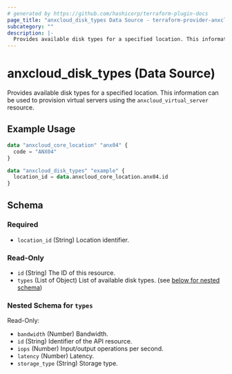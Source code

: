 ```yaml
---
# generated by https://github.com/hashicorp/terraform-plugin-docs
page_title: "anxcloud_disk_types Data Source - terraform-provider-anxcloud"
subcategory: ""
description: |-
  Provides available disk types for a specified location. This information can be used to provision virtual servers using the anxcloud_virtual_server resource.
---
```


# anxcloud_disk_types (Data Source)

Provides available disk types for a specified location. This information can be used to provision virtual servers using the `anxcloud_virtual_server` resource.

## Example Usage

```terraform
data "anxcloud_core_location" "anx04" {
  code = "ANX04"
}

data "anxcloud_disk_types" "example" {
  location_id = data.anxcloud_core_location.anx04.id
}
```

<!-- schema generated by tfplugindocs -->
## Schema

### Required

- `location_id` (String) Location identifier.

### Read-Only

- `id` (String) The ID of this resource.
- `types` (List of Object) List of available disk types. (see [below for nested schema](#nestedatt--types))

<a id="nestedatt--types"></a>
### Nested Schema for `types`

Read-Only:

- `bandwidth` (Number) Bandwidth.
- `id` (String) Identifier of the API resource.
- `iops` (Number) Input/output operations per second.
- `latency` (Number) Latency.
- `storage_type` (String) Storage type.


